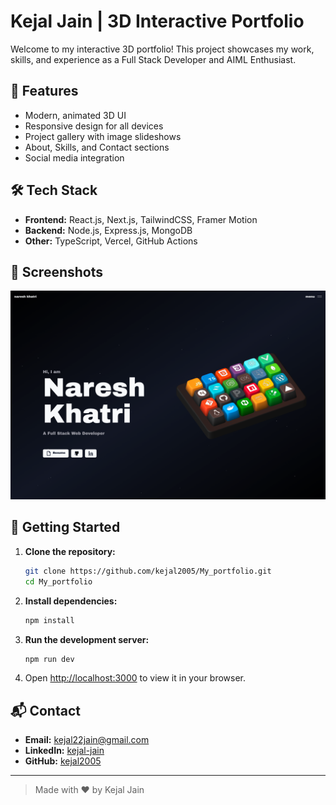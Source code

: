 # Kejal Jain | 3D Interactive Portfolio

Welcome to my interactive 3D portfolio! This project showcases my work, skills, and experience as a Full Stack Developer and AIML Enthusiast.

## 🚀 Features
- Modern, animated 3D UI
- Responsive design for all devices
- Project gallery with image slideshows
- About, Skills, and Contact sections
- Social media integration

## 🛠️ Tech Stack
- **Frontend:** React.js, Next.js, TailwindCSS, Framer Motion
- **Backend:** Node.js, Express.js, MongoDB
- **Other:** TypeScript, Vercel, GitHub Actions

## 📸 Screenshots
![Portfolio Screenshot](public/assets/projects-screenshots/portfolio/landing.png)

## 📝 Getting Started

1. **Clone the repository:**
   ```bash
   git clone https://github.com/kejal2005/My_portfolio.git
   cd My_portfolio
   ```
2. **Install dependencies:**
   ```bash
   npm install
   ```
3. **Run the development server:**
   ```bash
   npm run dev
   ```
4. Open [http://localhost:3000](http://localhost:3000) to view it in your browser.

## 📬 Contact
- **Email:** kejal22jain@gmail.com
- **LinkedIn:** [kejal-jain](https://www.linkedin.com/in/kejal-jain)
- **GitHub:** [kejal2005](https://github.com/kejal2005)

---

> Made with ❤️ by Kejal Jain 